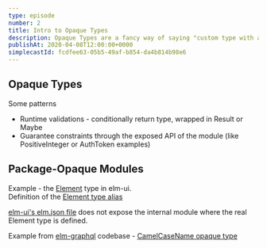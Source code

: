 ```yaml
---
type: episode
number: 2
title: Intro to Opaque Types
description: Opaque Types are a fancy way of saying "custom type with a private constructor." We talk about the basics, how to get started, and some patterns for using Opaque Types.
publishAt: 2020-04-08T12:00:00+0000
simplecastId: fcdfee63-05b5-49af-b854-da4b814b98e6
---
```

## Opaque Types

Some patterns

* Runtime validations - conditionally return type, wrapped in Result or Maybe
* Guarantee constraints through the exposed API of the module (like PositiveInteger or AuthToken examples)

## Package-Opaque Modules

Example - the [Element](https://package.elm-lang.org/packages/mdgriffith/elm-ui/latest/Element#Element) type in elm-ui.  
Definition of the [Element type alias](https://github.com/mdgriffith/elm-ui/blob/53a2732d9533c242c7690e16506b673af982032a/src/Element.elm#L325-L326)

[elm-ui's elm.json file](https://github.com/mdgriffith/elm-ui/blob/1.1.5/elm.json#L7-L17) does not expose the internal module where the real Element type is defined.

Example from [elm-graphql](https://github.com/dillonkearns/elm-graphql) codebase - [CamelCaseName opaque type](https://github.com/dillonkearns/elm-graphql/blob/master/generator/src/Graphql/Parser/CamelCaseName.elm)
